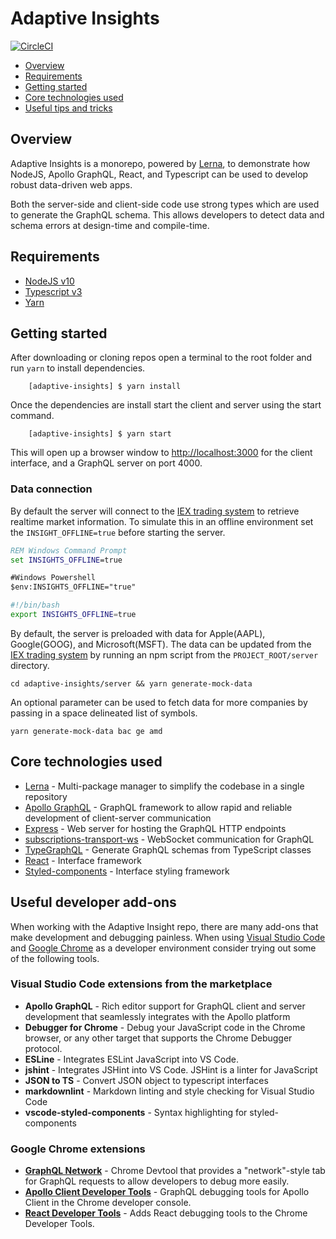 # Adaptive Insights

[![CircleCI](https://circleci.com/gh/AdaptiveConsulting/adaptive-insights.svg?style=svg&circle-token=8dfbb24676c7e9d51bc4668cacec12d31104b0f6)](https://circleci.com/gh/AdaptiveConsulting/adaptive-insights)

- [Overview](#overview)
- [Requirements](#requirements)
- [Getting started](#getting-started)
- [Core technologies used](#core-technologies-used)
- [Useful tips and tricks](#useful-tips-and-tricks)

## Overview

Adaptive Insights is a monorepo, powered by [Lerna](https://github.com/lerna/lerna), to demonstrate how NodeJS, Apollo GraphQL, React, and Typescript can be used to develop robust data-driven web apps.

Both the server-side and client-side code use strong types which are used to generate the GraphQL schema. This allows developers to detect data and schema errors at design-time and compile-time.

## Requirements

- [NodeJS v10](https://nodejs.org/en/download/)
- [Typescript v3](https://www.npmjs.com/package/typescript)
- [Yarn](https://yarnpkg.com/en/docs/install)

## Getting started

After downloading or cloning repos open a terminal to the root folder and run `yarn` to install dependencies.

        [adaptive-insights] $ yarn install

Once the dependencies are install start the client and server using the start command.

        [adaptive-insights] $ yarn start

This will open up a browser window to [http://localhost:3000](http://localhost:3000) for the client interface, and a GraphQL server on port 4000.

### Data connection

By default the server will connect to the [IEX trading system](https://iextrading.com/) to retrieve realtime market information. To simulate this in an offline environment set the `INSIGHT_OFFLINE=true` before starting the server.

```cmd
REM Windows Command Prompt
set INSIGHTS_OFFLINE=true
```

```ps
#Windows Powershell
$env:INSIGHTS_OFFLINE="true"
```

```sh
#!/bin/bash
export INSIGHTS_OFFLINE=true
```

By default, the server is preloaded with data for Apple(AAPL), Google(GOOG), and Microsoft(MSFT). The data can be updated from the [IEX trading system](https://iextrading.com/) by running an npm script from the `PROJECT_ROOT/server` directory.

```console
cd adaptive-insights/server && yarn generate-mock-data
```

An optional parameter can be used to fetch data for more companies by passing in a space delineated list of symbols.

```console
yarn generate-mock-data bac ge amd
```

## Core technologies used

- [Lerna](https://github.com/lerna/lerna) - Multi-package manager to simplify the codebase in a single repository
- [Apollo GraphQL](https://www.apollographql.com/) - GraphQL framework to allow rapid and reliable development of client-server communication
- [Express](https://expressjs.com/) - Web server for hosting the GraphQL HTTP endpoints
- [subscriptions-transport-ws](https://github.com/apollographql/subscriptions-transport-ws) - WebSocket communication for GraphQL
- [TypeGraphQL](https://typegraphql.ml/) - Generate GraphQL schemas from TypeScript classes
- [React](https://reactjs.org/) - Interface framework
- [Styled-components](https://www.styled-components.com/) - Interface styling framework

## Useful developer add-ons

When working with the Adaptive Insight repo, there are many add-ons that make development and debugging painless. When using [Visual Studio Code](https://code.visualstudio.com/) and [Google Chrome](https://www.google.com/chrome/) as a developer environment consider trying out some of the following tools.

### Visual Studio Code extensions from the marketplace

- **Apollo GraphQL** - Rich editor support for GraphQL client and server development that seamlessly integrates with the Apollo platform
- **Debugger for Chrome** - Debug your JavaScript code in the Chrome browser, or any other target that supports the Chrome Debugger protocol.
- **ESLine** - Integrates ESLint JavaScript into VS Code.
- **jshint** - Integrates JSHint into VS Code. JSHint is a linter for JavaScript
- **JSON to TS** - Convert JSON object to typescript interfaces
- **markdownlint** - Markdown linting and style checking for Visual Studio Code
- **vscode-styled-components** - Syntax highlighting for styled-components

### Google Chrome extensions

- [**GraphQL Network**](https://github.com/Ghirro/graphql-network) - Chrome Devtool that provides a "network"-style tab for GraphQL requests to allow developers to debug more easily.
- [**Apollo Client Developer Tools**](https://github.com/apollographql/apollo-client-devtools) - GraphQL debugging tools for Apollo Client in the Chrome developer console.
- [**React Developer Tools**](https://github.com/facebook/react-devtools) - Adds React debugging tools to the Chrome Developer Tools.
